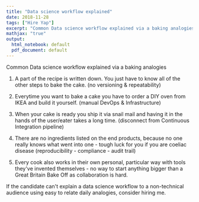 ```yaml
---
title: "Data science workflow explained"
date: 2018-11-28
tags: ["Hire Yap"]
excerpt: "Common Data science workflow explained via a baking analogies"
mathjax: "true"
output:
  html_notebook: default
  pdf_document: default
---
```


Common Data science workflow explained via a baking analogies
1.  A part of the recipe is written down. You just have to know all of the other steps to bake the cake. (no versioning & repeatability)

2. Everytime you want to bake a cake you have to order a DIY oven from IKEA and build it yourself. (manual DevOps & Infrastructure)

3. When your cake is ready you ship it via snail mail and having it in the hands of the user/eater takes a long time. (disconnect from Continuous Integration pipeline)

4. There are no ingredients listed on the end products, because no one really knows what went into one - tough luck for you if you are coeliac disease (reproducibility - compliance - audit trail)

5.  Every cook also works in their own personal, particular way with tools they've invented themselves - no way to start anything bigger than a Great Britain Bake Off as collaboration is hard.

If the candidate can't explain a data science workflow to a non-technical audience using easy to relate daily analogies, consider hiring me.
